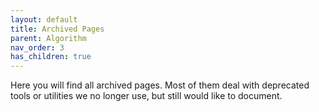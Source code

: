 ```yaml
---
layout: default
title: Archived Pages
parent: Algorithm
nav_order: 3
has_children: true
---
```


Here you will find all archived pages. Most of them deal with deprecated tools or utilities we no longer use, but still would like to document.
